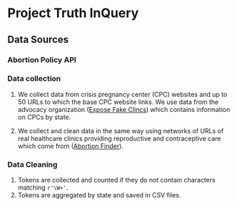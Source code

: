 # Project Truth InQuery

## Data Sources
### Abortion Policy API

### Data collection
1. We collect data from crisis pregnancy center (CPC) websites and up to 50 URLs to which the base CPC website links. 
We use data from the advocacy organization ([Expose Fake Clincs](https://www.exposefakeclinics.com/)) which contains information on CPCs by state. 


2. We collect and clean data in the same way using networks of URLs of real healthcare clinics providing reproductive and contraceptive care which come from ([Abortion Finder](https://www.abortionfinder.org/)). 

### Data Cleaning
1. Tokens are collected and counted if they do not contain characters matching `r'\W+'`.
2. Tokens are aggregated by state and saved in CSV files.